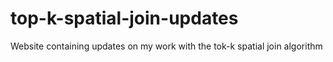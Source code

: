 # top-k-spatial-join-updates
Website containing updates on my work with the tok-k spatial join algorithm
